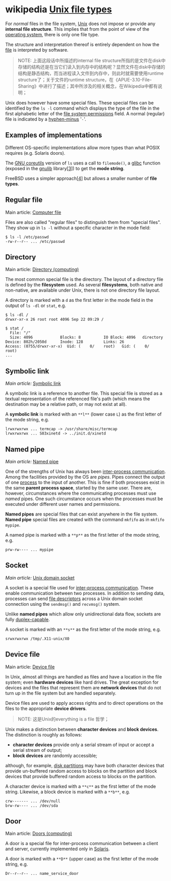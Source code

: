 # wikipedia [Unix file types](https://en.wikipedia.org/wiki/Unix_file_types)

For *normal* files in the file system, [Unix](https://en.wikipedia.org/wiki/Unix) does not impose or provide any **internal file structure**. This implies that from the point of view of the [operating system](https://en.wikipedia.org/wiki/Operating_system), there is only one file type.

The structure and interpretation thereof is entirely dependent on how the [file](https://en.wikipedia.org/wiki/Computer_file) is interpreted by software.

> NOTE: 上面这段话中所描述的internal file structure所指的是文件在disk中存储的结构还是在当它们读入到内存中的结构呢？显然文件在disk中存储的结构是静态结构，而当进程读入文件到内存中，则此时就需要使用runtime structure了；关于文件的runtime structure，在《APUE-3.10-File-Sharing》中进行了描述；其中所涉及的相关概念，在Wikipedia中都有说明；

Unix does however have some special files. These special files can be identified by the `ls -l` command which displays the type of the file in the first alphabetic letter of the [file system permissions](https://en.wikipedia.org/wiki/File_system_permissions) field. A normal (regular) file is indicated by a [hyphen-minus](https://en.wikipedia.org/wiki/Hyphen-minus) '`-`'.



## Examples of implementations

Different OS-specific implementations allow more types than what POSIX requires (e.g. Solaris doors).

The [GNU coreutils](https://en.wikipedia.org/wiki/GNU_Core_Utilities) version of `ls` uses a call to `filemode()`, a [glibc](https://en.wikipedia.org/wiki/Glibc) function (exposed in the [gnulib](https://en.wikipedia.org/wiki/Gnulib) library[[3\]](https://en.wikipedia.org/wiki/Unix_file_types#cite_note-3)) to get the **mode string**.

FreeBSD uses a simpler approach[[4\]](https://en.wikipedia.org/wiki/Unix_file_types#cite_note-4) but allows a smaller number of **file types**.



## Regular file

Main article: [Computer file](https://en.wikipedia.org/wiki/Computer_file)

Files are also called "regular files" to distinguish them from "special files". They show up in `ls -l` without a specific character in the mode field:

```shell
$ ls -l /etc/passwd
-rw-r--r-- ... /etc/passwd
```

## Directory

Main article: [Directory (computing)](https://en.wikipedia.org/wiki/Directory_(computing))

The most common special file is the directory. The layout of a directory file is defined by the **filesystem** used. As several **filesystems**, both native and non-native, are available under Unix, there is not one directory file layout.

A directory is marked with a `d` as the first letter in the mode field in the output of `ls -dl` or `stat`, e.g.

```shell
$ ls -dl /
drwxr-xr-x 26 root root 4096 Sep 22 09:29 /

$ stat /
  File: "/"
  Size: 4096            Blocks: 8          IO Block: 4096   directory
Device: 802h/2050d      Inode: 128         Links: 26
Access: (0755/drwxr-xr-x)  Uid: (    0/    root)   Gid: (    0/    root)
...
```

## Symbolic link

*Main article:* [Symbolic link](https://en.wikipedia.org/wiki/Symbolic_link)

A symbolic link is a reference to another file. This special file is stored as a textual representation of the referenced file's path (which means the destination may be a relative path, or may not exist at all).

A **symbolic link** is marked with an `**l**` (lower case `L`) as the first letter of the mode string, e.g.

```shell
lrwxrwxrwx ... termcap -> /usr/share/misc/termcap
lrwxrwxrwx ... S03xinetd -> ../init.d/xinetd
```



## Named pipe

*Main article:* [Named pipe](https://en.wikipedia.org/wiki/Named_pipe)

One of the strengths of Unix has always been [inter-process communication](https://en.wikipedia.org/wiki/Inter-process_communication). Among the facilities provided by the OS are *pipes*. Pipes connect the output of one [process](https://en.wikipedia.org/wiki/Process_(computing)) to the input of another. This is fine if both processes exist in the same **parent process space**, started by the same user. There are, however, circumstances where the communicating processes must use *named* pipes. One such circumstance occurs when the processes must be executed under different user names and permissions.

**Named pipes** are special files that can exist anywhere in the file system. **Named pipe** special files are created with the command `mkfifo` as in `mkfifo mypipe`.

A named pipe is marked with a `**p**` as the first letter of the mode string, e.g.

```
prw-rw---- ... mypipe
```

## Socket

*Main article:* [Unix domain socket](https://en.wikipedia.org/wiki/Unix_domain_socket)

A socket is a special file used for [inter-process communication](https://en.wikipedia.org/wiki/Inter-process_communication). These enable communication between two processes. In addition to sending data, processes can send [file descriptors](https://en.wikipedia.org/wiki/File_descriptor) across a Unix domain socket connection using the `sendmsg()` and `recvmsg()` system.

Unlike **named pipes** which allow only unidirectional data flow, sockets are fully [duplex-capable](https://en.wikipedia.org/wiki/Duplex_(telecommunications)).

A socket is marked with an `**s**` as the first letter of the mode string, e.g.

```
srwxrwxrwx /tmp/.X11-unix/X0
```

## Device file

Main article: [Device file](https://en.wikipedia.org/wiki/Device_file)

In Unix, almost all things are handled as files and have a location in the file system; even **hardware devices** like hard drives. The great exception for devices and the files that represent them are **network devices** that do not turn up in the file system but are handled separately.

Device files are used to apply access rights and to direct operations on the files to the appropriate **device drivers**.

> NOTE: 这是Unix的everything is a file 哲学；

Unix makes a distinction between **character devices** and **block devices**. The distinction is roughly as follows:

- **character devices** provide only a serial stream of input or accept a serial stream of output;
- **block devices** are randomly accessible;

although, for example, [disk partitions](https://en.wikipedia.org/wiki/Disk_partition) may have both character devices that provide un-buffered random access to blocks on the partition and block devices that provide buffered random access to blocks on the partition.

A character device is marked with a `**c**` as the first letter of the mode string. Likewise, a block device is marked with a `**b**`, e.g.

```shell
crw------- ... /dev/null
brw-rw---- ... /dev/sda
```

## Door

Main article: [Doors (computing)](https://en.wikipedia.org/wiki/Doors_(computing))

A door is a special file for inter-process communication between a client and server, currently implemented only in [Solaris](https://en.wikipedia.org/wiki/Solaris_(operating_system)).

A door is marked with a `**D**` (upper case) as the first letter of the mode string, e.g.

```shell
Dr--r--r-- ... name_service_door
```